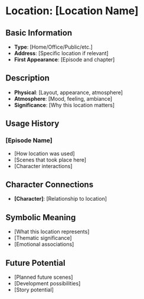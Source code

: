 # Location: [Location Name]

## Basic Information
- **Type**: [Home/Office/Public/etc.]
- **Address**: [Specific location if relevant]
- **First Appearance**: [Episode and chapter]

## Description
- **Physical**: [Layout, appearance, atmosphere]
- **Atmosphere**: [Mood, feeling, ambiance]
- **Significance**: [Why this location matters]

## Usage History
### [Episode Name]
- [How location was used]
- [Scenes that took place here]
- [Character interactions]

## Character Connections
- **[Character]**: [Relationship to location]

## Symbolic Meaning
- [What this location represents]
- [Thematic significance]
- [Emotional associations]

## Future Potential
- [Planned future scenes]
- [Development possibilities]
- [Story potential]

